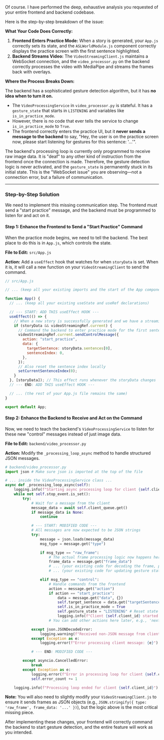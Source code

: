 Of course. I have performed the deep, exhaustive analysis you requested of your entire frontend and backend codebase.

Here is the step-by-step breakdown of the issue:

**What Your Code Does Correctly:**

1.  **Frontend Enters Practice Mode:** When a story is generated, your `App.js` correctly sets its state, and the `ASLWorldModule.js` component correctly displays the practice screen with the first sentence highlighted.
2.  **Backend Streams Video:** The `VideoStreamingClient.js` maintains a WebSocket connection, and the `video_processor.py` on the backend correctly processes the video with MediaPipe and streams the frames back with overlays.

**Where the Process Breaks Down:**

The backend has a sophisticated gesture detection algorithm, but it has **no idea when to turn it on.**

- The `VideoProcessingService` in `video_processor.py` is stateful. It has a `gesture_state` that starts in `LISTENING` and variables like `is_in_practice_mode`.
- However, there is no code that ever tells the service to change `is_in_practice_mode` to `True`.
- The frontend correctly enters the practice UI, but it **never sends a message to the backend** to say, "Hey, the user is on the practice screen now, please start listening for gestures for this sentence: '...'".

The backend's processing loop is currently only programmed to receive raw image data. It is "deaf" to any other kind of instruction from the frontend once the connection is made. Therefore, the gesture detection logic is never activated, and the `gesture_state` is permanently stuck in its initial state. This is the "WebSocket issue" you are observing—not a connection error, but a failure of communication.

---

### Step-by-Step Solution

We need to implement this missing communication step. The frontend must send a "start practice" message, and the backend must be programmed to listen for and act on it.

#### **Step 1: Enhance the Frontend to Send a "Start Practice" Command**

When the practice mode begins, we need to tell the backend. The best place to do this is in `App.js`, which controls the state.

**File to Edit:** `src/App.js`

**Action:** Add a `useEffect` hook that watches for when `storyData` is set. When it is, it will call a new function on your `VideoStreamingClient` to send the command.

```javascript
// src/App.js

// ... (keep all your existing imports and the start of the App component)

function App() {
  // ... (keep all your existing useState and useRef declarations)

  // --- START: ADD THIS useEffect HOOK ---
  useEffect(() => {
    // When a new story is successfully generated and we have a streaming client
    if (storyData && videoStreamingRef.current) {
      // Command the backend to enter practice mode for the first sentence
      videoStreamingRef.current.sendControlMessage({
        action: "start_practice",
        data: {
          targetSentence: storyData.sentences[0],
          sentenceIndex: 0,
        },
      });
      // Also reset the sentence index locally
      setCurrentSentenceIndex(0);
    }
  }, [storyData]); // This effect runs whenever the storyData changes
  // --- END: ADD THIS useEffect HOOK ---

  // ... (the rest of your App.js file remains the same)
}

export default App;
```

#### **Step 2: Enhance the Backend to Receive and Act on the Command**

Now, we need to teach the backend's `VideoProcessingService` to listen for these new "control" messages instead of just image data.

**File to Edit:** `backend/video_processor.py`

**Action:** Modify the `_processing_loop_async` method to handle structured JSON messages.

```python
# backend/video_processor.py
import json # Make sure json is imported at the top of the file

# ... inside the VideoProcessingService class ...
async def _processing_loop_async(self):
    logging.info(f"Starting async processing loop for client {self.client_id}")
    while not self.stop_event.is_set():
        try:
            # Wait for a message from the client
            message_data = await self.client_queue.get()
            if message_data is None:
                continue

            # --- START: MODIFIED CODE ---
            # All messages are now expected to be JSON strings
            try:
                message = json.loads(message_data)
                msg_type = message.get("type")

                if msg_type == "raw_frame":
                    # The actual frame processing logic now happens here
                    frame_data = message.get("frame_data")
                    # ... (your existing code for decoding the frame, processing with MediaPipe, etc.)
                    # ... (your existing code for updating gesture state and sending back the processed frame)

                elif msg_type == "control":
                    # Handle commands from the frontend
                    action = message.get("action")
                    if action == "start_practice":
                        data = message.get("data", {})
                        self.target_sentence = data.get("targetSentence")
                        self.is_in_practice_mode = True
                        self.gesture_state = "LISTENING" # Reset state to listening
                        logging.info(f"Client {self.client_id} started practice for sentence: '{self.target_sentence}'")
                    # You can add other actions here later, e.g., 'next_sentence'

            except json.JSONDecodeError:
                logging.warning(f"Received non-JSON message from client {self.client_id}, ignoring.")
            except Exception as e:
                logging.error(f"Error processing client message: {e}")

            # --- END: MODIFIED CODE ---

        except asyncio.CancelledError:
            break
        except Exception as e:
            logging.error(f"Error in processing loop for client {self.client_id}: {e}")
            self.error_count += 1

    logging.info(f"Processing loop ended for client {self.client_id}")

```

**Note:** You will also need to slightly modify your `VideoStreamingClient.js` to ensure it sends frames as JSON objects (e.g., `JSON.stringify({ type: 'raw_frame', frame_data: '...' })`), but the logic above is the most critical missing piece.

After implementing these changes, your frontend will correctly command the backend to start gesture detection, and the entire feature will work as you intended.
